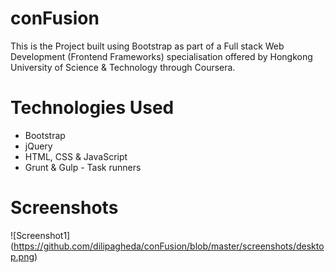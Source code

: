 # conFusion
This is the Project built using Bootstrap as part of a Full stack Web Development (Frontend Frameworks) specialisation offered by Hongkong University of Science & Technology through Coursera.

# Technologies Used
* Bootstrap
* jQuery
* HTML, CSS & JavaScript
* Grunt & Gulp - Task runners

# Screenshots
![Screenshot1]
(https://github.com/dilipagheda/conFusion/blob/master/screenshots/desktop.png)
